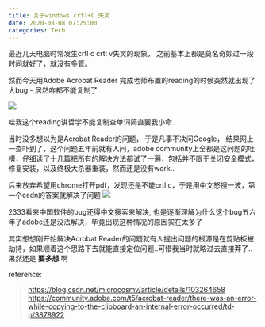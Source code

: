 ```yaml
---
title: 关于windows crtl+C 失灵
date: 2020-08-08 07:25:00
categories: Tech
---
```


最近几天电脑时常发生crtl c crtl v失灵的现象， 之前基本上都是莫名奇妙过一段时间就好了，就没有多管。

然而今天用Adobe Acrobat Reader 完成老师布置的reading的时候突然就出现了大bug - 居然咋都不能复制了

![](../../../../assets/pic/post5_1.jpg)

<!--more -->

哇我这个reading讲哲学不能复制查单词简直要我小命..

当时没多想以为是Acrobat Reader的问题， 于是凡事不决问Google， 结果网上一查吓到了，这个问题五年前就有人问，adobe community上全都是这问题的吐槽，仔细读了十几篇把所有的解决方法都试了一遍，包括并不限于关闭安全模式，修复安装，以及终极大杀器重装，然而还是没有work..

后来放弃希望用chrome打开pdf，发现还是不能crtl c，于是用中文怒搜一波，第一个csdn的答案就解决了问题
![](../../../../assets/pic/post5_2.png)

2333看来中国软件的bug还得中文搜索来解决, 也是逐渐理解为什么这个bug五六年了adobe还是没法解决，毕竟出现这种情况的原因实在太多了

其实想想刚开始解决Acrobat Reader的问题就有人提出问题的根源是在剪贴板被劫持，如果顺着这个思路下去就能直接定位问题..可惜我当时就略过去直接莽了..果然还是 **要多想** 啊

 reference:
>   https://blog.csdn.net/microcosmv/article/details/103264658
>   https://community.adobe.com/t5/acrobat-reader/there-was-an-error-while-copying-to-the-clipboard-an-internal-error-occurred/td-p/3878922